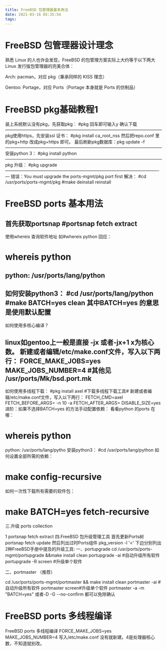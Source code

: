 ```yaml
---
title: FreeBSD 包管理器基本用法
date: 2021-03-16 05:35:54
tags:
---
```

#   FreeBSD 包管理器设计理念

熟悉 Linux 的人也许会发现，FreeBSD 的包管理方案实际上大约等于以下两大 Linux 发行版包管理器的完美合体：

Arch: pacman，对应 pkg（秉承同样的 KISS 理念）

Gentoo: Portage，对应 Ports（Portage 本身就是 Ports 的仿制品）

#   FreeBSD pkg基础教程1

装上系统默认没有pkg，先获取pkg：
#pkg 回车即可输入y 确认下载
————————————————————————————————————
pkg使用https，先安装ssl 证书：
#pkg install ca_root_nss
然后把repo.conf 里的pkg+http 改成pkg+https 即可。
最后刷新pkg数据库：pkg update -f
————————————————————————————————————
安装python 3：
#pkg install python
————————————————————————————————————
pkg 升级：
#pkg upgrade
———————————————————————————————————-—
错误：You must upgrade the ports-mgmt/pkg port first
解决：
#cd /usr/ports/ports-mgmt/pkg
#make deinstall reinstall

#   FreeBSD ports 基本用法

首先获取portsnap
#portsnap fetch extract
---------------------------------------
使用whereis 查询软件地址
如#whereis python 回应：
# whereis python
python: /usr/ports/lang/python
--------------------------------------------
如何安装python3：
#cd /usr/ports/lang/python
#make BATCH=yes clean
其中BATCH=yes 的意思是使用默认配置
------------------------------------------------------
如何使用多核心编译？

linux如gentoo上一般是直接 -jx 或者-jx+1 x为核心数。
新建或者编辑/etc/make.conf文件，写入以下两行：
FORCE_MAKE_JOBS=yes
MAKE_JOBS_NUMBER=4
#其他见 /usr/ports/Mk/bsd.port.mk
----------------------------------------------------
如何使用多线程下载：
#pkg install axel #下载多线程下载工具#
新建或者编辑/etc/make.conf文件，写入以下两行：
FETCH_CMD=axel
FETCH_BEFORE_ARGS= -n 10 -a
FETCH_AFTER_ARGS=
DISABLE_SIZE=yes
进阶：如果不选择BATCH=yes 的方法手动配置依赖：
看看python 的ports 在哪：
# whereis python
python: /usr/ports/lang/pytho
安装python3：
#cd /usr/ports/lang/python
如何设置全部所需的依赖：
# make config-recursive
如何一次性下载所有需要的软件包：
# make BATCH=yes fetch-recursive

三.升级 ports collection

1 portsnap fetch extract
四.FreeBSD 包升级管理工具
首先更新Ports树
portsnap fetch update
然后列出过时Ports组件
pkg_version -l '<'
下边分别列出2种FreeBSD手册中提及的升级工具:
一、portupgrade
cd /usr/ports/ports-mgmt/portupgrade &&make install clean
portupgrade -ai #自动升级所有软件
portupgrade -R screen #升级单个软件

二、portmaster （推荐）

cd /usr/ports/ports-mgmt/portmaster && make install clean
portmaster -ai #自动升级所有软件
portmaster screen#升级单个软件
portmaster -a -m "BATCH=yes" 或者-D -G --no-confirm 都可以免除确认

#    FreeBSD ports 多线程编译

FreeBSD ports 多线程编译
FORCE_MAKE_JOBS=yes
MAKE_JOBS_NUMBER=4
写入/etc/make.conf
没有就新建。4是处理器核心数，不知道就别改。 
